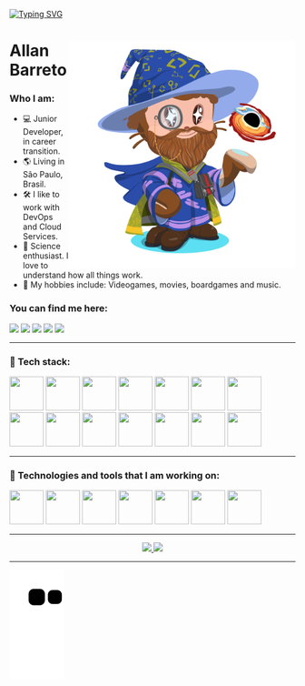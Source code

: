 <!--
**allan-barreto/allan-barreto** is a ✨ _special_ ✨ repository because its `README.md` (this file) appears on your GitHub profile.

Here are some ideas to get you started:

- 🔭 I’m currently working on ...
- 🌱 I’m currently learning ...
- 👯 I’m looking to collaborate on ...
- 🤔 I’m looking for help with ...
- 💬 Ask me about ...
- 📫 How to reach me: ...
- 😄 Pronouns: ...
- ⚡ Fun fact: ...
-->

<link rel="stylesheet" href="https://cdn.jsdelivr.net/gh/devicons/devicon@v2.15.1/devicon.min.css">

          

[![Typing SVG](https://readme-typing-svg.demolab.com/?lines=Hi+there!🖐️;Welcome+to+my+Github.✨;Nice+to+meet+you!😊)](https://git.io/typing-svg)


<div>
<img align="right" width="400" height="auto" src="/octocat.png">

 <h1 align="left">Allan Barreto</h1>

  <h3>Who I am:</h3>
  <ul>
  <li> 💻 Junior Developer, in career transition.
  <li> 🌎 Living in São Paulo, Brasil.
  <li> 🛠️ I like to work with DevOps and Cloud Services.
  <li> 🔭 Science enthusiast. I love to understand how all things work.
  <li> 🎲 My hobbies include: Videogames, movies, boardgames and music.
  </ul>
  
  <h3>You can find me here:</h3>
    
<a href = "allanbarreto89@gmail.com"><img src="https://img.shields.io/badge/Gmail-D14836?style=for-the-badge&logo=gmail&logoColor=white" target="_blank"></a>
  <a href="https://www.linkedin.com/in/allan--barreto/" target="_blank"><img src="https://img.shields.io/badge/-LinkedIn-%230077B5?style=for-the-badge&logo=linkedin&logoColor=white" target="_blank"></a>
  <a href="https://wa.me/5511988685804" target="_blank"><img src="https://img.shields.io/badge/WhatsApp-25D366?style=for-the-badge&logo=whatsapp&logoColor=white" target="_blank"></a>
  <a href="https://t.me/allanbarreto" target="_blank"><img src="https://img.shields.io/badge/Telegram-2CA5E0?style=for-the-badge&logo=telegram&logoColor=white" target="_blank"></a>
  <a href="https://www.instagram.com/__allanbarreto/" target="_blank"><img src="https://img.shields.io/badge/Instagram-E4405F?style=for-the-badge&logo=instagram&logoColor=white" target="_blank"></a>    
  
  </div>
  
---
  
<div> 
  <h3>🌳 Tech stack:</h3>
<img src="https://cdn.jsdelivr.net/gh/devicons/devicon/icons/vscode/vscode-original.svg"  width="60" height="60"/>
<img src="https://cdn.jsdelivr.net/gh/devicons/devicon/icons/amazonwebservices/amazonwebservices-original.svg"  width="60" height="60"/>
<img src="https://cdn.jsdelivr.net/gh/devicons/devicon/icons/googlecloud/googlecloud-original.svg"  width="60" height="60"/>
<img src="https://cdn.jsdelivr.net/gh/devicons/devicon/icons/azure/azure-original.svg"  width="60" height="60"/>
<img src="https://cdn.jsdelivr.net/gh/devicons/devicon/icons/terraform/terraform-original.svg" width="60" height="60" />
<img src="https://cdn.jsdelivr.net/gh/devicons/devicon/icons/kubernetes/kubernetes-plain.svg"  width="60" height="60"/>
<img src="https://cdn.jsdelivr.net/gh/devicons/devicon/icons/docker/docker-original.svg"  width="60" height="60"/>
<img src="https://cdn.jsdelivr.net/gh/devicons/devicon/icons/prometheus/prometheus-original.svg"  width="60" height="60"/>
<img src="https://cdn.jsdelivr.net/gh/devicons/devicon/icons/grafana/grafana-original.svg" width="60" height="60" />         
<img src="https://cdn.jsdelivr.net/gh/devicons/devicon/icons/html5/html5-original.svg"  width="60" height="60"/>
<img src="https://cdn.jsdelivr.net/gh/devicons/devicon/icons/css3/css3-original.svg"  width="60" height="60"/>
<img src="https://cdn.jsdelivr.net/gh/devicons/devicon/icons/javascript/javascript-plain.svg" width="60" height="60" />
<img src="https://cdn.jsdelivr.net/gh/devicons/devicon/icons/git/git-original.svg"  width="60" height="60"/>
<img src="https://cdn.jsdelivr.net/gh/devicons/devicon/icons/ubuntu/ubuntu-plain.svg"  width="60" height="60"/>
          
          
  </div>
  
---
  
  <div> 
    <h3>🌱 Technologies and tools that I am working on:</h3>
    
<img src="https://cdn.jsdelivr.net/gh/devicons/devicon/icons/mongodb/mongodb-original-wordmark.svg" width="60" height="60" />
<img src="https://cdn.jsdelivr.net/gh/devicons/devicon/icons/mysql/mysql-original-wordmark.svg" width="60" height="60" />
<img src="https://cdn.jsdelivr.net/gh/devicons/devicon/icons/ansible/ansible-original.svg" width="60" height="60" />
<img src="https://cdn.jsdelivr.net/gh/devicons/devicon/icons/jenkins/jenkins-original.svg"  width="60" height="60"/>  
<img src="https://cdn.jsdelivr.net/gh/devicons/devicon/icons/python/python-original.svg"  width="60" height="60"/>
<img src="https://cdn.jsdelivr.net/gh/devicons/devicon/icons/spring/spring-original.svg"  width="60" height="60"/>
<img src="https://cdn.jsdelivr.net/gh/devicons/devicon/icons/java/java-original.svg"  width="60" height="60"/>
     
          
  </div>
  
---

<div align="center">
<a href="https://github.com/allan-barreto">
<img height="180em" src="https://github-readme-stats-sigma-five.vercel.app/api?username=allan-barreto&show_icons=true&theme=chartreuse-dark&include_all_commits=true&count_private=true"/>
<img height="180em" src="https://github-readme-stats-sigma-five.vercel.app/api/top-langs/?username=allan-barreto&layout=compact&langs_count=7&theme=chartreuse-dark"/>
          
</div>

---

![Snake animation](https://github.com/allan-barreto/allan-barreto/blob/output/github-contribution-grid-snake.svg)
